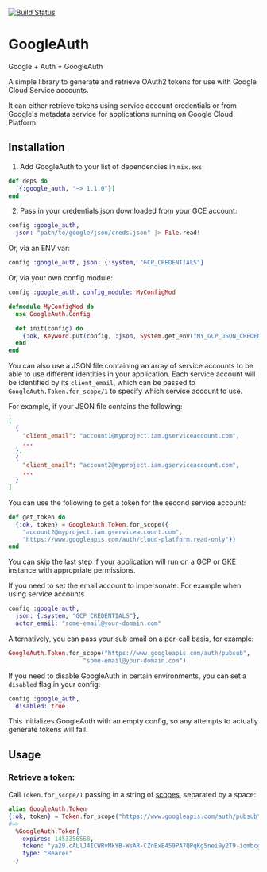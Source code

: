[![Build Status](https://travis-ci.org/peburrows/goth.svg?branch=master)](https://travis-ci.org/peburrows/goth)

# GoogleAuth
Google + Auth = GoogleAuth

A simple library to generate and retrieve OAuth2 tokens for use with Google Cloud Service accounts.

It can either retrieve tokens using service account credentials or from Google's metadata service for applications running on Google Cloud Platform.

## Installation

1. Add GoogleAuth to your list of dependencies in `mix.exs`:
  ```elixir
  def deps do
    [{:google_auth, "~> 1.1.0"}]
  end
  ```

2. Pass in your credentials json downloaded from your GCE account:

  ```elixir
  config :google_auth,
    json: "path/to/google/json/creds.json" |> File.read!
  ```

  Or, via an ENV var:
  ```elixir
  config :google_auth, json: {:system, "GCP_CREDENTIALS"}
  ```

  Or, via your own config module:
  ```elixir
  config :google_auth, config_module: MyConfigMod
  ```
  ```elixir
  defmodule MyConfigMod do
    use GoogleAuth.Config

    def init(config) do
      {:ok, Keyword.put(config, :json, System.get_env("MY_GCP_JSON_CREDENTIALS"))}
    end
  end
  ```

You can also use a JSON file containing an array of service accounts to be able to use different identities in your application. Each service
account will be identified by its ```client_email```, which can be passed to ```GoogleAuth.Token.for_scope/1``` to specify which service account to use.

For example, if your JSON file contains the following:

```json
[
  {
    "client_email": "account1@myproject.iam.gserviceaccount.com",
    ...
  },
  {
    "client_email": "account2@myproject.iam.gserviceaccount.com",
    ...
  }
]
```

You can use the following to get a token for the second service account:

```elixir
def get_token do
  {:ok, token} = GoogleAuth.Token.for_scope({
    "account2@myproject.iam.gserviceaccount.com",
    "https://www.googleapis.com/auth/cloud-platform.read-only"})
end
```

You can skip the last step if your application will run on a GCP or GKE instance with appropriate permissions.

If you need to set the email account to impersonate. For example when using service accounts

  ```elixir
  config :google_auth,
    json: {:system, "GCP_CREDENTIALS"},
    actor_email: "some-email@your-domain.com"
  ```

Alternatively, you can pass your sub email on a per-call basis, for example:

  ```elixir
  GoogleAuth.Token.for_scope("https://www.googleapis.com/auth/pubsub",
                       "some-email@your-domain.com")
  ```

If you need to disable GoogleAuth in certain environments, you can set a `disabled`
flag in your config:

  ```elixir
  config :google_auth,
    disabled: true
  ```

This initializes GoogleAuth with an empty config, so any attempts to actually generate
tokens will fail.

## Usage

### Retrieve a token:
Call `Token.for_scope/1` passing in a string of [scopes](https://developers.google.com/identity/protocols/googlescopes), separated by a space:
```elixir
alias GoogleAuth.Token
{:ok, token} = Token.for_scope("https://www.googleapis.com/auth/pubsub")
#=>
  %GoogleAuth.Token{
    expires: 1453356568,
    token: "ya29.cALlJ4ICWRvMkYB-WsAR-CZnExE459PA7QPqKg5nei9y2T9-iqmbcgxq8XrTATNn_BPim",
    type: "Bearer"
  }
```
